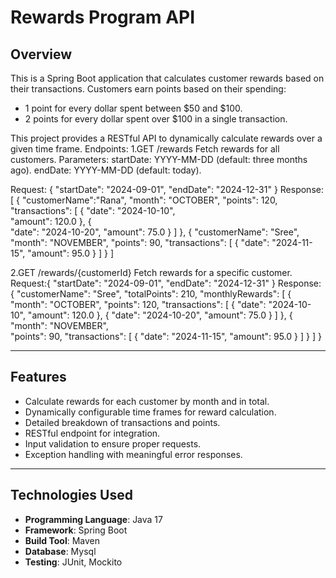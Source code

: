 # Rewards Program API

## Overview
This is a Spring Boot application that calculates customer rewards based on their transactions. Customers earn points based on their spending:
- 1 point for every dollar spent between $50 and $100.
- 2 points for every dollar spent over $100 in a single transaction.

This project provides a RESTful API to dynamically calculate rewards over a given time frame.
Endpoints:
1.GET /rewards
        Fetch rewards for all customers.
      Parameters:
        startDate: YYYY-MM-DD (default: three months ago).
        endDate: YYYY-MM-DD (default: today).

Request:
    {
        "startDate": "2024-09-01",
        "endDate": "2024-12-31"
    }
Response:
[
{
    "customerName":"Rana",
    "month": "OCTOBER",
    "points": 120,
    "transactions": [
    {
        "date": "2024-10-10",   
        "amount": 120.0
    },
    {   
    "date": "2024-10-20",
    "amount": 75.0
    }
    ]
},
{
"customerName": "Sree",
"month": "NOVEMBER",
"points": 90,
"transactions": [
    {
    "date": "2024-11-15",
    "amount": 95.0
    }
    ]
}
]

2.GET /rewards/{customerId}
          Fetch rewards for a specific customer.
    Request:{
    "startDate": "2024-09-01",
    "endDate": "2024-12-31"
    }
    Response:
    {
    "customerName": "Sree",
    "totalPoints": 210,
    "monthlyRewards": [
    {
    "month": "OCTOBER",
    "points": 120,
    "transactions": [
    {
    "date": "2024-10-10",
    "amount": 120.0
    },
    {
    "date": "2024-10-20",
    "amount": 75.0
            }
    ]
    },
    {
    "month": "NOVEMBER",    
    "points": 90,
    "transactions": [
    {
    "date": "2024-11-15",
    "amount": 95.0
    }
    ]
}
]
}


    
---


## Features
- Calculate rewards for each customer by month and in total.
- Dynamically configurable time frames for reward calculation.
- Detailed breakdown of transactions and points.
- RESTful endpoint for integration.
- Input validation to ensure proper requests.
- Exception handling with meaningful error responses.

---

## Technologies Used
- **Programming Language**: Java 17
- **Framework**: Spring Boot
- **Build Tool**: Maven
- **Database**: Mysql
- **Testing**: JUnit, Mockito


